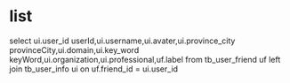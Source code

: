 list
===
select 
    ui.user_id userId,ui.username,ui.avater,ui.province_city provinceCity,ui.domain,ui.key_word keyWord,ui.organization,ui.professional,uf.label
from 
    tb_user_friend uf 
left join 
    tb_user_info ui 
on 
    uf.friend_id = ui.user_id
